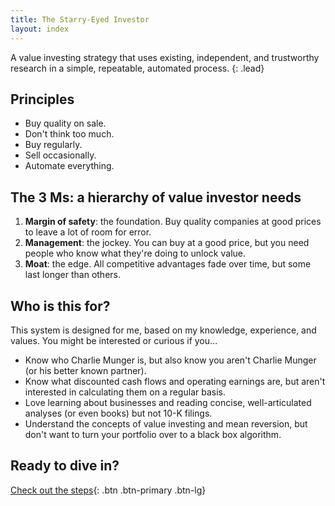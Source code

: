 ```yaml
---
title: The Starry-Eyed Investor
layout: index
---
```


A value investing strategy that uses existing, independent, and trustworthy research in a simple, repeatable, automated process.
{: .lead}

## Principles
- Buy quality on sale.
- Don't think too much.
- Buy regularly.
- Sell occasionally.
- Automate everything.

## The 3 Ms: a hierarchy of value investor needs
1. **Margin of safety**: the foundation. Buy quality companies at good prices to leave a lot of room for error.
2. **Management**: the jockey. You can buy at a good price, but you need people who know what they're doing to unlock value.
3. **Moat**: the edge. All competitive advantages fade over time, but some last longer than others.

## Who is this for?
This system is designed for me, based on my knowledge, experience, and values. You might be interested or curious if you…
- Know who Charlie Munger is, but also know you aren't Charlie Munger (or his better known partner).
- Know what discounted cash flows and operating earnings are, but aren't interested in calculating them on a regular basis.
- Love learning about businesses and reading concise, well-articulated analyses (or even books) but not 10-K filings.
- Understand the concepts of value investing and mean reversion, but don't want to turn your portfolio over to a black box algorithm.

## Ready to dive in?

[Check out the steps]({{site.baseurl}}/steps.html){: .btn .btn-primary .btn-lg}